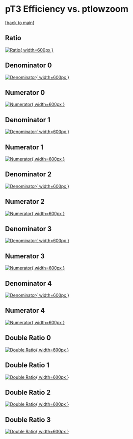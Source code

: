 # pT3 Efficiency vs. ptlowzoom

[[back to main](./)]



## Ratio

[![Ratio](../mtv/var/pT3_vtr_0_-1_eff_ptlowzoom.png){ width=600px }](../mtv/var/pT3_vtr_0_-1_eff_ptlowzoom.pdf)

## Denominator 0

[![Denominator](../mtv/den/pT3_vtr_0_-1_eff_ptlowzoom_den0.png){ width=600px }](../mtv/den/pT3_vtr_0_-1_eff_ptlowzoom_den0.pdf)

## Numerator 0

[![Numerator](../mtv/num/pT3_vtr_0_-1_eff_ptlowzoom_num0.png){ width=600px }](../mtv/num/pT3_vtr_0_-1_eff_ptlowzoom_num0.pdf)

## Denominator 1

[![Denominator](../mtv/den/pT3_vtr_0_-1_eff_ptlowzoom_den1.png){ width=600px }](../mtv/den/pT3_vtr_0_-1_eff_ptlowzoom_den1.pdf)

## Numerator 1

[![Numerator](../mtv/num/pT3_vtr_0_-1_eff_ptlowzoom_num1.png){ width=600px }](../mtv/num/pT3_vtr_0_-1_eff_ptlowzoom_num1.pdf)

## Denominator 2

[![Denominator](../mtv/den/pT3_vtr_0_-1_eff_ptlowzoom_den2.png){ width=600px }](../mtv/den/pT3_vtr_0_-1_eff_ptlowzoom_den2.pdf)

## Numerator 2

[![Numerator](../mtv/num/pT3_vtr_0_-1_eff_ptlowzoom_num2.png){ width=600px }](../mtv/num/pT3_vtr_0_-1_eff_ptlowzoom_num2.pdf)

## Denominator 3

[![Denominator](../mtv/den/pT3_vtr_0_-1_eff_ptlowzoom_den3.png){ width=600px }](../mtv/den/pT3_vtr_0_-1_eff_ptlowzoom_den3.pdf)

## Numerator 3

[![Numerator](../mtv/num/pT3_vtr_0_-1_eff_ptlowzoom_num3.png){ width=600px }](../mtv/num/pT3_vtr_0_-1_eff_ptlowzoom_num3.pdf)

## Denominator 4

[![Denominator](../mtv/den/pT3_vtr_0_-1_eff_ptlowzoom_den4.png){ width=600px }](../mtv/den/pT3_vtr_0_-1_eff_ptlowzoom_den4.pdf)

## Numerator 4

[![Numerator](../mtv/num/pT3_vtr_0_-1_eff_ptlowzoom_num4.png){ width=600px }](../mtv/num/pT3_vtr_0_-1_eff_ptlowzoom_num4.pdf)

## Double Ratio 0

[![Double Ratio](../mtv/ratio/pT3_vtr_0_-1_eff_ptlowzoom_ratio0.png){ width=600px }](../mtv/ratio/pT3_vtr_0_-1_eff_ptlowzoom_ratio0.pdf)

## Double Ratio 1

[![Double Ratio](../mtv/ratio/pT3_vtr_0_-1_eff_ptlowzoom_ratio1.png){ width=600px }](../mtv/ratio/pT3_vtr_0_-1_eff_ptlowzoom_ratio1.pdf)

## Double Ratio 2

[![Double Ratio](../mtv/ratio/pT3_vtr_0_-1_eff_ptlowzoom_ratio2.png){ width=600px }](../mtv/ratio/pT3_vtr_0_-1_eff_ptlowzoom_ratio2.pdf)

## Double Ratio 3

[![Double Ratio](../mtv/ratio/pT3_vtr_0_-1_eff_ptlowzoom_ratio3.png){ width=600px }](../mtv/ratio/pT3_vtr_0_-1_eff_ptlowzoom_ratio3.pdf)

